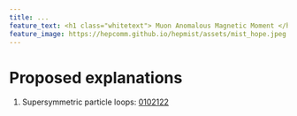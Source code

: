 ```yaml
---
title: ...
feature_text: <h1 class="whitetext"> Muon Anomalous Magnetic Moment </h1>
feature_image: https://hepcomm.github.io/hepmist/assets/mist_hope.jpeg
---
```

# Proposed explanations
1. Supersymmetric particle loops: [0102122](https://arxiv.org/abs/hep-ph/0102122)
